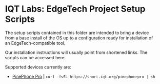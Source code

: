 # IQT Labs: EdgeTech Project Setup Scripts

The setup scripts contained in this folder are intended to bring a device from a base install of the OS up to a configuration ready for installation of an EdgeTech-compatible tool.

Our installation instructions will usually point from shortened links.  The scripts can be accessed here.


Supported devices currently are:
  - [PinePhone Pro](./pinephone-pro_setup.sh) | `curl -fsSL https://short.iqt.org/pinephonepro | sh`
